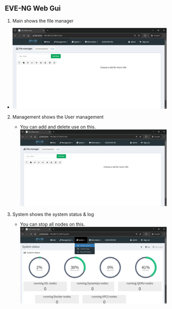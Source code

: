 ## EVE-NG Web Gui
1. Main shows the file manager
- ![main](imgs/main.png)

2. Management shows the User management
    - You can add and delete use on this.
![manage](imgs/main.png)

3. System shows the system status & log
    - You can stop all nodes on this.
![system](imgs/system.png)